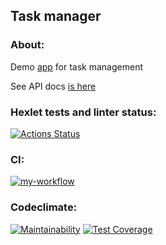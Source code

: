 ## Task manager

### About:
Demo [app](https://task-manager-fkw4.onrender.com/) for task management

See API docs [is here](https://task-manager-fkw4.onrender.com/swagger-ui/index.html?configUrl=/v3/api-docs/swagger-config)

### Hexlet tests and linter status:
[![Actions Status](https://github.com/agsamkin/java-project-73/workflows/hexlet-check/badge.svg)](https://github.com/agsamkin/java-project-73/actions)

### CI:
[![my-workflow](https://github.com/agsamkin/java-project-73/actions/workflows/my-workflow.yml/badge.svg)](https://github.com/agsamkin/java-project-73/actions/workflows/my-workflow.yml)

### Codeclimate:
[![Maintainability](https://api.codeclimate.com/v1/badges/e237b26278552394f9aa/maintainability)](https://codeclimate.com/github/agsamkin/java-project-73/maintainability)
[![Test Coverage](https://api.codeclimate.com/v1/badges/e237b26278552394f9aa/test_coverage)](https://codeclimate.com/github/agsamkin/java-project-73/test_coverage)

